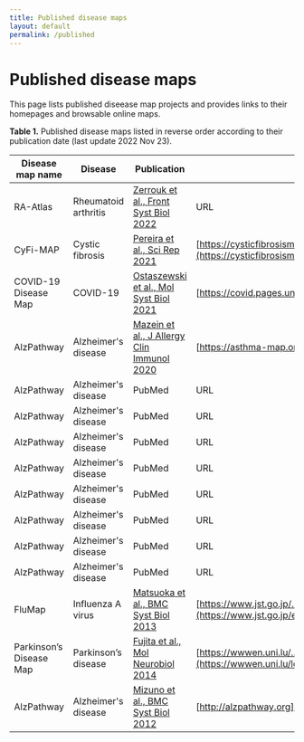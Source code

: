 ```yaml
---
title: Published disease maps
layout: default
permalink: /published
---
```


# Published disease maps

This page lists published diseease map projects and provides links to their homepages and browsable online maps. 

**Table 1.** Published disease maps listed in reverse order according to their publication date (last update 2022 Nov 23).

| Disease map name | Disease | Publication | Homepage | Online browsing |
|------------------|---------|-------------|----------|-----------------|
| RA-Atlas | Rheumatoid arthritis | [Zerrouk et al., Front Syst Biol 2022](https://www.frontiersin.org/articles/10.3389/fsysb.2022.925791/full) | URL | [MINERVA](https://ramap.uni.lu/minerva/) |  
| CyFi-MAP | Cystic fibrosis | [Pereira et al., Sci Rep 2021](https://doi.org/10.1038/s41598-021-01618-3) | [https://cysticfibrosismap.github.io](https://cysticfibrosismap.github.io/) | [MINERVA](https://pathwaylab.elixir-luxembourg.org/minerva/index.xhtml?id=F508del_cp21) |  
| COVID-19 Disease Map | COVID-19 | [Ostaszewski et al., Mol Syst Biol 2021](https://doi.org/10.15252/msb.202110387) | [https://covid.pages.uni.lu](https://covid.pages.uni.lu/) | [MINERVA](https://covid19map.elixir-luxembourg.org/minerva/) |  
| AlzPathway | Alzheimer's disease | [Mazein et al., J Allergy Clin Immunol 2020](https://doi.org/10.1016/j.jaci.2020.11.032) | [https://asthma-map.org](https://asthma-map.org/) | [MINERVA](https://asthma.uni.lu/minerva/) |  
| AlzPathway | Alzheimer's disease | PubMed | URL | URL |  
| AlzPathway | Alzheimer's disease | PubMed | URL | URL |  
| AlzPathway | Alzheimer's disease | PubMed | URL | URL |  
| AlzPathway | Alzheimer's disease | PubMed | URL | URL |  
| AlzPathway | Alzheimer's disease | PubMed | URL | URL |  
| AlzPathway | Alzheimer's disease | PubMed | URL | URL |  
| AlzPathway | Alzheimer's disease | PubMed | URL | URL |  
| AlzPathway | Alzheimer's disease | PubMed | URL | URL |  
| FluMap | Influenza A virus | [Matsuoka et al., BMC Syst Biol 2013](https://doi.org/10.1186/1752-0509-7-97) | [https://www.jst.go.jp/..](https://www.jst.go.jp/erato/kawaoka/flumap/index.html) | [iPathways+](http://ipathwaysplus.unit.oist.jp/W0Ff6IA) |  
| Parkinson’s Disease Map | Parkinson’s disease | [Fujita et al., Mol Neurobiol 2014](https://www.ncbi.nlm.nih.gov/pubmed/23832570) | [https://wwwen.uni.lu/..](https://wwwen.uni.lu/lcsb/research/parkinson_s_disease_map) | [MINERVA](https://pdmap.uni.lu/minerva/) |  
| AlzPathway | Alzheimer's disease | [Mizuno et al., BMC Syst Biol 2012](https://doi.org/10.1186/1752-0509-6-52) | [http://alzpathway.org](http://alzpathway.org/AlzPathway.html) | [Payao](http://sblab.celldesigner.org:18080/Payao11/bin/) |  
